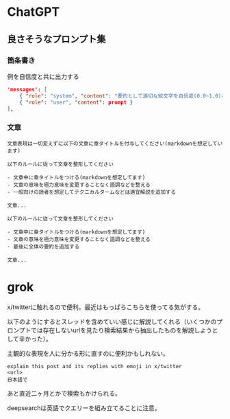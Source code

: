 # ChatGPT

## 良さそうなプロンプト集

### 箇条書き

例を自信度と共に出力する


```json
'messages': [
    { "role": "system", "content": "要約として適切な絵文字を自信度(0.0~1.0)と共に答えてください。10つ程候補をあげて下さい" },
    { "role": "user", "content": prompt }
],
```

### 文章

```
文章表現は一切変えずに以下の文章に章タイトルを付与してください(markdownを想定しています)
```

```
以下のルールに従って文章を整形してください

- 文章中に章タイトルをつける(markdownを想定してます)
- 文章の意味を極力意味を変更することなく語調などを整える
- 一般向けの読者を想定してテクニカルタームなどは適宜解説を追加する

文章...
```

```
以下のルールに従って文章を整形してください

- 文章中に章タイトルをつける(markdownを想定してます)
- 文章の意味を極力意味を変更することなく語調などを整える
- 最後に全体の要約を追加する

文章...
```

# grok 

x/twitterに触れるので便利。最近はもっぱらこちらを使ってる気がする。

以下のようにするとスレッドを含めていい感じに解説してくれる（いくつかのプロンプトでは存在しないurlを見たり検索結果から抽出したものを解説しようとして辛かった）。

主観的な表現を人に分かる形に直すのに便利かもしれない。
 
```
explain this post and its replies with emoji in x/twitter
<url>
日本語で
```

あと直近二ヶ月とかで検索もかけられる。

deepsearchは英語でクエリーを組み立てることに注意。
